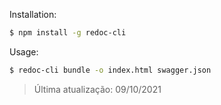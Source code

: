 Installation:

```bash
$ npm install -g redoc-cli
```

Usage:

```bash
$ redoc-cli bundle -o index.html swagger.json
```

> Última atualização: 09/10/2021